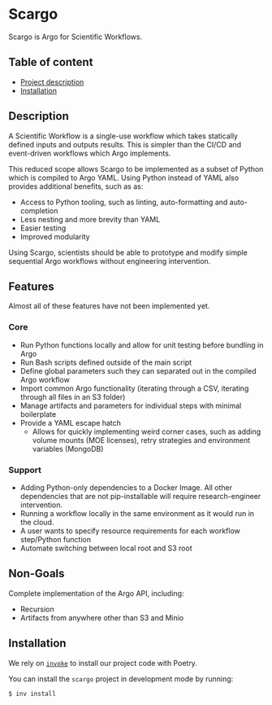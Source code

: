 # Scargo

Scargo is Argo for Scientific Workflows.

## Table of content

- [Project description](#description)
- [Installation](#installation)

## Description

A Scientific Workflow is a single-use workflow which takes statically defined inputs and outputs results. This is simpler than the CI/CD and event-driven workflows which Argo implements.

This reduced scope allows Scargo to be implemented as a subset of Python which is compiled to Argo YAML. Using Python instead of YAML also provides additional benefits, such as as:

- Access to Python tooling, such as linting, auto-formatting and auto-completion
- Less nesting and more brevity than YAML
- Easier testing
- Improved modularity

Using Scargo, scientists should be able to prototype and modify simple sequential Argo workflows without engineering intervention. 

## Features

Almost all of these features have not been implemented yet.

### Core

- Run Python functions locally and allow for unit testing before bundling in Argo
- Run Bash scripts defined outside of the main script
- Define global parameters such they can separated out in the compiled Argo workflow
- Import common Argo functionality (iterating through a CSV, iterating through all files in an S3 folder)
- Manage artifacts and parameters for individual steps with minimal boilerplate
- Provide a YAML escape hatch
    - Allows for quickly implementing weird corner cases, such as adding volume mounts (MOE licenses), retry strategies and environment variables (MongoDB)

### Support

- Adding Python-only dependencies to a Docker Image. All other dependencies that are not pip-installable will require research-engineer intervention.
- Running a workflow locally in the same environment as it would run in the cloud.
- A user wants to specify resource requirements for each workflow step/Python function
- Automate switching between local root and S3 root

## Non-Goals

Complete implementation of the Argo API, including:

- Recursion
- Artifacts from anywhere other than S3 and Minio

## Installation

We rely on [`invoke`](http://www.pyinvoke.org/) to install our project code with Poetry.

You can install the `scargo` project in development mode by running:

```bash
$ inv install
```
